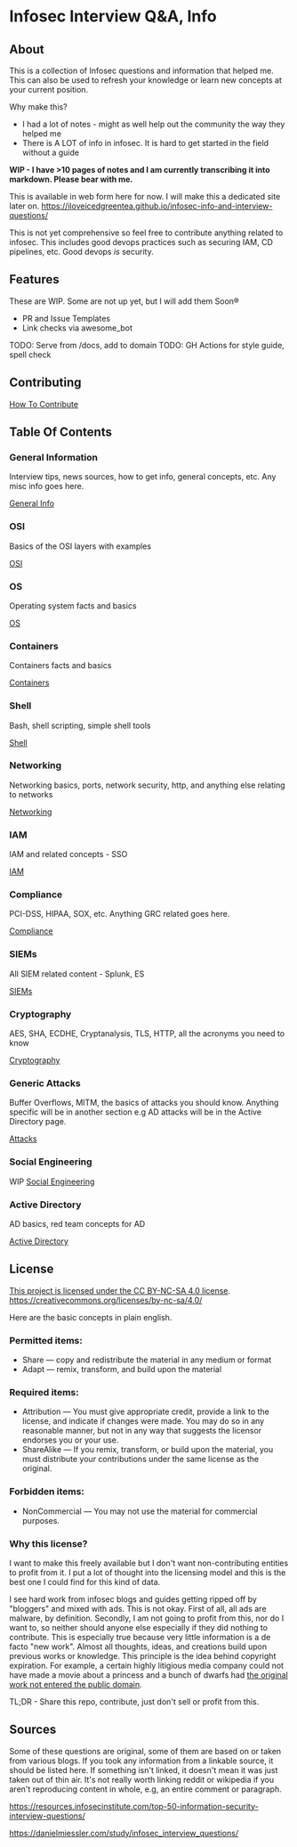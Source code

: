 # Infosec Interview Q&A, Info

## About

This is a collection of Infosec questions and information that helped me. This can also be used to refresh your knowledge or learn new concepts at your current position.

Why make this?

* I had a lot of notes - might as well help out the community the way they helped me
* There is A LOT of info in infosec. It is hard to get started in the field without a guide

**WIP - I have >10 pages of notes and I am currently transcribing it into markdown. Please bear with me.**

This is available in web form here for now. I will make this a dedicated site later on.
https://iloveicedgreentea.github.io/infosec-info-and-interview-questions/

This is not yet comprehensive so feel free to contribute anything related to infosec. This includes good devops practices such as securing IAM, CD pipelines, etc. Good devops *is* security. 

## Features
These are WIP. Some are not up yet, but I will add them Soon®

* PR and Issue Templates 
* Link checks via awesome_bot

TODO: Serve from /docs, add to domain
TODO: GH Actions for style guide, spell check

## Contributing

[How To Contribute](CONTRIBUTING.md)

## Table Of Contents

### General Information
Interview tips, news sources, how to get info, general concepts, etc. Any misc info goes here.

[General Info](Info/general_info.md)

### OSI
Basics of the OSI layers with examples

[OSI](Info/osi.md)

### OS
Operating system facts and basics

[OS](Info/os.md)

### Containers
Containers facts and basics

[Containers](Info/containers.md)

### Shell
Bash, shell scripting, simple shell tools

[Shell](Info/shell.md)

### Networking
Networking basics, ports, network security, http, and anything else relating to networks

[Networking](Info/networking.md)

### IAM
IAM and related concepts - SSO

[IAM](Info/iam.md)

### Compliance
PCI-DSS, HIPAA, SOX, etc. Anything GRC related goes here.

[Compliance](Info/compliance.md)

### SIEMs
All SIEM related content - Splunk, ES

[SIEMs](Info/siem.md)

### Cryptography
AES, SHA, ECDHE, Cryptanalysis, TLS, HTTP, all the acronyms you need to know

[Cryptography](Info/cryptography.md)

### Generic Attacks
Buffer Overflows, MITM, the basics of attacks you should know. Anything specific will be in another section e.g AD attacks will be in the Active Directory page.

[Attacks](Info/attacks.md)

### Social Engineering
WIP
[Social Engineering](Info/social_engineering.md)


### Active Directory
AD basics, red team concepts for AD

[Active Directory](Info/activedirectory.md)

## License

[This project is licensed under the CC BY-NC-SA 4.0 license](license.md). 
https://creativecommons.org/licenses/by-nc-sa/4.0/

Here are the basic concepts in plain english.

### Permitted items:

* Share — copy and redistribute the material in any medium or format
* Adapt — remix, transform, and build upon the material 

### Required items:

* Attribution — You must give appropriate credit, provide a link to the license, and indicate if changes were made. You may do so in any reasonable manner, but not in any way that suggests the licensor endorses you or your use. 
* ShareAlike — If you remix, transform, or build upon the material, you must distribute your contributions under the same license as the original. 

### Forbidden items:

* NonCommercial — You may not use the material for commercial purposes. 

### Why this license?

I want to make this freely available but I don't want non-contributing entities to profit from it. I put a lot of thought into the licensing model and this is the best one I could find for this kind of data. 

I see hard work from infosec blogs and guides getting ripped off by "bloggers" and mixed with ads. This is not okay. First of all, all ads are malware, by definition. Secondly, I am not going to profit from this, nor do I want to, so neither should anyone else especially if they did nothing to contribute. This is especially true because very little information is a de facto "new work". Almost all thoughts, ideas, and creations build upon previous works or knowledge. This principle is the idea behind copyright expiration. For example, a certain highly litigious media company could not have made a movie about a princess and a bunch of dwarfs had [the original work not entered the public domain](https://en.wikipedia.org/wiki/Snow_White). 

TL;DR - Share this repo, contribute, just don't sell or profit from this.

## Sources
Some of these questions are original, some of them are based on or taken from various blogs. If you took any information from a linkable source, it should be listed here. If something isn't linked, it doesn't mean it was just taken out of thin air. It's not really worth linking reddit or wikipedia if you aren't reproducing content in whole, e.g, an entire comment or paragraph.

https://resources.infosecinstitute.com/top-50-information-security-interview-questions/

https://danielmiessler.com/study/infosec_interview_questions/